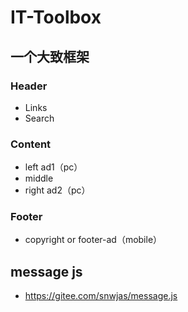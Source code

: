 # IT-Toolbox

## 一个大致框架

### Header

- Links
- Search

### Content

- left ad1（pc）
- middle 
- right ad2（pc）

### Footer

- copyright or footer-ad（mobile）

## message js 

- https://gitee.com/snwjas/message.js